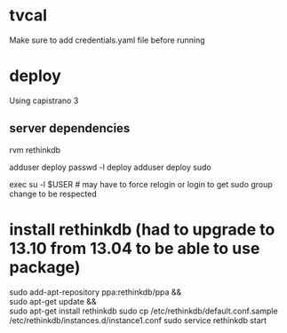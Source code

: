 tvcal
=====
Make sure to add credentials.yaml file before running


deploy
======
Using capistrano 3

server dependencies
------------
rvm
rethinkdb

adduser deploy
passwd -l deploy
adduser deploy sudo

exec su -l $USER # may have to force relogin or login to get sudo group change to be respected

# install rethinkdb (had to upgrade to 13.10 from 13.04 to be able to use package)
sudo add-apt-repository ppa:rethinkdb/ppa   && \
sudo apt-get update                         && \
sudo apt-get install rethinkdb
sudo cp /etc/rethinkdb/default.conf.sample /etc/rethinkdb/instances.d/instance1.conf
sudo service rethinkdb start